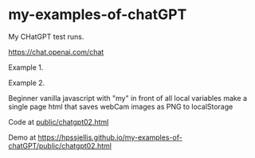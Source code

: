 # my-examples-of-chatGPT





My CHatGPT test runs.



https://chat.openai.com/chat




Example 1.





Example 2. 


Beginner vanilla javascript with "my" in front of all local variables make a single page html that saves webCam images as PNG to localStorage

Code at [public/chatgpt02.html](public/chatgpt02.html)

Demo at https://hpssjellis.github.io/my-examples-of-chatGPT/public/chatgpt02.html
